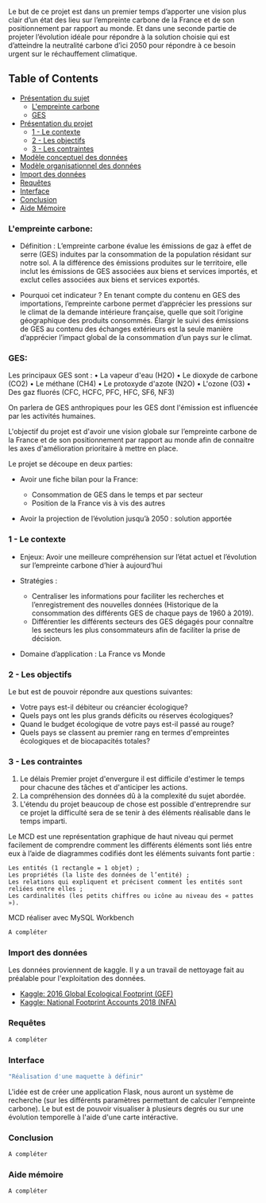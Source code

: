 <!-- Développement d'une application sur l'empreinte carbone en Flask -->

Le but de ce projet est dans un premier temps d’apporter une vision plus clair d’un état des lieu sur l’empreinte carbone de la France et de son positionnement par rapport au monde. Et dans une seconde partie de projeter l’évolution idéale pour répondre à la solution choisie qui est d’atteindre la neutralité carbone d’ici 2050 pour répondre à ce besoin urgent sur le réchauffement climatique.

## Table of Contents

* [Présentation du sujet](#présentation-du-sujet)
  * [L'empreinte carbone](#l-empreinte-carbone)
  * [GES](#GES)
* [Présentation du projet](#présentation-du-projet)
  * [1 - Le contexte](#contexte)
  * [2 - Les objectifs](#objectifs)
  * [3 - Les contraintes](#contraintes)
* [Modèle conceptuel des données](#MCD)
* [Modèle organisationnel des données](#MOD)
* [Import des données](#import)
* [Requêtes](#requetes)
* [Interface](#interface)
* [Conclusion](#conclusion)
* [Aide Mémoire](#memo)


<!-- ## Présentation du sujet: -->

### L'empreinte carbone:
- Définition :
L’empreinte carbone évalue les émissions de gaz à effet de serre (GES) induites par la consommation de la population résidant sur notre sol.
A la différence des émissions produites sur le territoire, elle inclut les émissions de GES associées aux biens et services importés, et exclut celles associées aux biens et services exportés.

- Pourquoi cet indicateur ?
En tenant compte du contenu en GES des importations, l’empreinte carbone permet d’apprécier les pressions sur le climat de la demande intérieure française, quelle que soit l’origine géographique des produits consommés. Élargir le suivi des émissions de GES au contenu des échanges extérieurs est la seule manière d’apprécier l’impact global de la consommation d’un pays sur le climat. 

### GES:
Les principaux GES sont :
•	La vapeur d'eau (H2O)
•	Le dioxyde de carbone (CO2)
•	Le méthane (CH4)
•	Le protoxyde d'azote (N2O)
•	L'ozone (O3)
•	Des gaz fluorés (CFC, HCFC, PFC, HFC, SF6, NF3)

On parlera de GES anthropiques pour les GES dont l'émission est influencée par les activités humaines.


<!-- ## Présentation du projet: -->

L'objectif du projet est d'avoir une vision globale sur l’empreinte carbone de la France et de son positionnement par rapport au monde afin de connaitre les axes d'amélioration prioritaire à mettre en place.

Le projet se découpe en deux parties:

- Avoir une fiche bilan pour la France:
    * Consommation de GES dans le temps et par secteur
    * Position de la France vis à vis des autres

- Avoir la projection de l’évolution jusqu’à 2050 : solution apportée


<!--## Cahier des charges -->

### 1 - Le contexte

- Enjeux: Avoir une meilleure compréhension sur l’état actuel et l’évolution sur l’empreinte carbone d’hier à aujourd’hui

- Stratégies : 
    * Centraliser les informations pour faciliter les recherches et l’enregistrement des nouvelles données (Historique de la consommation des différents GES de chaque pays de 1960 à 2019).
    * Différentier les différents secteurs des GES dégagés pour connaître les secteurs les plus consommateurs afin de faciliter la prise de décision.

- Domaine d’application : La France vs Monde


### 2 - Les objectifs

Le but est de pouvoir répondre aux questions suivantes:
* Votre pays est-il débiteur ou créancier écologique? 
* Quels pays ont les plus grands déficits ou réserves écologiques?
* Quand le budget écologique de votre pays est-il passé au rouge? 
* Quels pays se classent au premier rang en termes d'empreintes écologiques et de biocapacités totales? 


### 3 - Les contraintes

1. Le délais Premier projet d'envergure il est difficile d'estimer le temps pour chacune des tâches et d'anticiper les actions.
2. La compréhension des données dû à la complexité du sujet abordée. 
3. L'étendu du projet beaucoup de chose est possible d'entreprendre sur ce projet la difficulté sera de se tenir à des éléments réalisable dans le temps imparti.


<!-- ## Modèle conceptuel des données -->

Le MCD est une représentation graphique de haut niveau qui permet facilement de comprendre comment les différents éléments sont liés entre eux à l’aide de diagrammes codifiés dont les éléments suivants font partie :

    Les entités (1 rectangle = 1 objet) ;
    Les propriétés (la liste des données de l’entité) ;
    Les relations qui expliquent et précisent comment les entités sont reliées entre elles ;
    Les cardinalités (les petits chiffres ou icône au niveau des « pattes »).

MCD réaliser avec MySQL Workbench

<!-- ## Modèle organisationnel des données -->

```sh
A compléter
```


### Import des données

Les données proviennent de kaggle. Il y a un travail de nettoyage fait au préalable pour l'exploitation des données.
* [Kaggle: 2016 Global Ecological Footprint (GEF)](https://www.kaggle.com/footprintnetwork/ecological-footprint)
* [Kaggle: National Footprint Accounts 2018 (NFA)](https://www.kaggle.com/footprintnetwork/national-footprint-accounts-2018)

### Requêtes

```sh
A compléter
```

### Interface

```sh
"Réalisation d'une maquette à définir"
```
L'idée est de créer une application Flask, nous auront un système de recherche (sur les différents paramètres permettant de calculer l'empreinte carbone). Le but est de pouvoir visualiser à plusieurs degrés ou sur une évolution temporelle à l'aide d'une carte intéractive.


### Conclusion

```sh
A compléter
```

### Aide mémoire

```sh
A compléter
```



